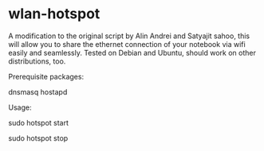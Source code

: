 wlan-hotspot
==========

A modification to the original script by Alin Andrei and Satyajit sahoo, this will allow you to share the ethernet connection of your notebook via wifi easily and seamlessly.
Tested on Debian and Ubuntu, should work on other distributions, too.


Prerequisite packages:

dnsmasq 
hostapd


Usage:

sudo hotspot start

sudo hotspot stop
